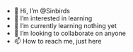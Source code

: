 - 👋 Hi, I’m @Sinbirds
- 👀 I’m interested in learning
- 🌱 I’m currently learning nothing yet
- 💞️ I’m looking to collaborate on anyone
- 📫 How to reach me, just here

<!---
Sinbirds/Sinbirds is a ✨ special ✨ repository because its `README.md` (this file) appears on your GitHub profile.
You can click the Preview link to take a look at your changes.
--->
